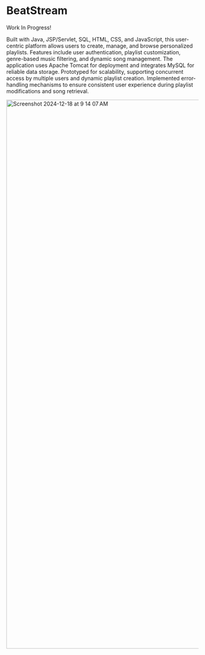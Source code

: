 # BeatStream

Work In Progress!

Built with Java, JSP/Servlet, SQL, HTML, CSS, and JavaScript, this user-
centric platform allows users to create, manage, and browse personalized playlists. Features include user authentication, playlist customization, genre-based music filtering, and dynamic song management. The application uses Apache Tomcat for deployment and integrates MySQL for reliable data storage.
Prototyped for scalability, supporting concurrent access by multiple users and dynamic playlist creation.
Implemented error-handling mechanisms to ensure consistent user experience during playlist modifications and
song retrieval.


<img width="1440" alt="Screenshot 2024-12-18 at 9 14 07 AM" src="https://github.com/user-attachments/assets/3574ac77-8a73-4c8f-bd4d-68d7eec5cf23" />
